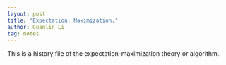 ```yaml
---
layout: post
title: "Expectation, Maximization."
author: Guanlin Li
tag: notes
---
```


This is a history file of the expectation-maximization theory or algorithm. 